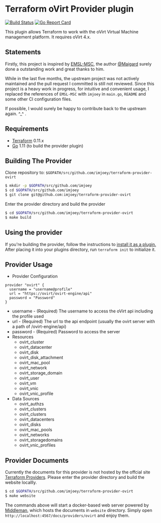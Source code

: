 Terraform oVirt Provider plugin
===============================

[![Build Status](https://travis-ci.org/imjoey/terraform-provider-ovirt.svg?branch=master)](https://travis-ci.org/imjoey/terraform-provider-ovirt)
[![Go Report Card](https://goreportcard.com/badge/github.com/imjoey/terraform-provider-ovirt)](https://goreportcard.com/report/github.com/imjoey/terraform-provider-ovirt)


This plugin allows Terraform to work with the oVirt Virtual Machine management platform.
It requires oVirt 4.x. 


Statements
-----------

Firstly, this project is inspired by [EMSL-MSC](http://github.com/EMSL-MSC/terraform-provider-ovirt), the author [@Maigard](https://github.com/EMSL-MSC/terraform-provider-ovirt/commits?author=Maigard) surely done a outstanding work and great thanks to him.

While in the last five months, the upstream project was not actively maintained and the pull request I committed is still not reviewed. Since this project is a heavy work in progress, for intuitive and convenient usage, I replaced the references of `EMSL-MSC` with `imjoey` in `main.go`, `README` and some other CI configuration files.

If possible, I would surely be happy to contribute back to the upstream again. ^_^ .


Requirements
------------

-	[Terraform](https://www.terraform.io/downloads.html) 0.11.x
-	[Go](https://golang.org/doc/install) 1.11 (to build the provider plugin)


Building The Provider
---------------------

Clone repository to: `$GOPATH/src/github.com/imjoey/terraform-provider-ovirt`

```sh
$ mkdir -p $GOPATH/src/github.com/imjoey
$ cd $GOPATH/src/github.com/imjoey
$ git clone git@github.com:imjoey/terraform-provider-ovirt
```

Enter the provider directory and build the provider

```sh
$ cd $GOPATH/src/github.com/imjoey/terraform-provider-ovirt
$ make build
```


Using the provider
------------------
If you're building the provider, follow the instructions to [install it as a plugin.](https://www.terraform.io/docs/plugins/basics.html#installing-a-plugin) After placing it into your plugins directory,  run `terraform init` to initialize it.

Provider Usage
--------------

* Provider Configuration
```HCL
provider "ovirt" {
  username = "username@profile"
  url = "https://ovirt/ovirt-engine/api"
  password = "Password"
}
```
  * username - (Required) The username to access the oVirt api including the profile used
  * url - (Required) The url to the api endpoint (usually the ovirt server with a path of /ovirt-engine/api)
  * password - (Required) Password to access the server
* Resources
  * ovirt_cluster
  * ovirt_datacenter
  * ovirt_disk
  * ovirt_disk_attachment
  * ovirt_mac_pool
  * ovirt_network
  * ovirt_storage_domain
  * ovirt_user
  * ovirt_vm
  * ovirt_vnic
  * ovirt_vnic_profile
* Data Sources
  * ovirt_authzs
  * ovirt_clusters
  * ovirt_clusters
  * ovirt_datacenters
  * ovirt_disks
  * ovirt_mac_pools
  * ovirt_networks
  * ovirt_storagedomains
  * ovirt_vnic_profiles

Provider Documents
--------------
Currently the documents for this provider is not hosted by the offcial site [Terraform Providers](https://www.terraform.io/docs/providers/index.html). Please enter the provider directory and build the website locallly.

```sh
$ cd $GOPATH/src/github.com/imjoey/terraform-provider-ovirt
$ make website
```

The commands above will start a docker-based web server powered by [Middleman](https://middlemanapp.com/), which hosts the documents in `website` directory. Simply open `http://localhost:4567/docs/providers/ovirt` and enjoy them.
